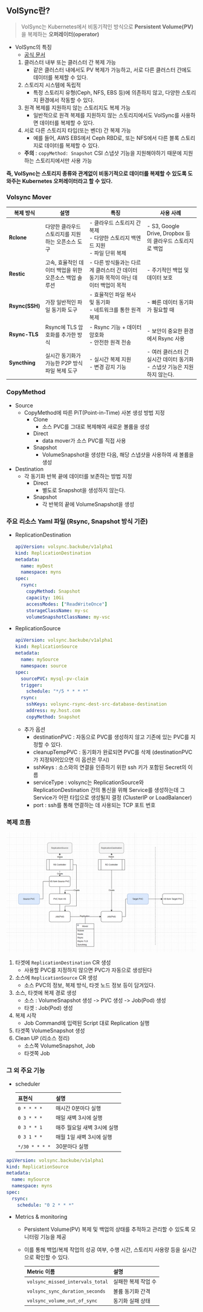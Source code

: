 ## VolSync란?
> VolSync는 Kubernetes에서 비동기적인 방식으로 **Persistent Volume(PV)** 을 복제하는 **오퍼레이터(operator)**

- VolSync의 특징
  - [공식 문서](https://volsync.readthedocs.io/)
  1. 클러스터 내부 또는 클러스터 간 복제 가능
     - 같은 클러스터 내에서도 PV 복제가 가능하고, 서로 다른 클러스터 간에도 데이터를 복제할 수 있다.
  2. 스토리지 시스템에 독립적
     - 특정 스토리지 유형(Ceph, NFS, EBS 등)에 의존하지 않고, 다양한 스토리지 환경에서 작동할 수 있다.
  3. 원격 복제를 지원하지 않는 스토리지도 복제 가능
     - 일반적으로 원격 복제를 지원하지 않는 스토리지에서도 VolSync를 사용하면 데이터를 복제할 수 있다.
  4. 서로 다른 스토리지 타입(또는 벤더) 간 복제 가능
     - 예를 들어, AWS EBS에서 Ceph RBD로, 또는 NFS에서 다른 블록 스토리지로 데이터를 복제할 수 있다.
  - **주의** : `copyMethod: Snapshot` CSI 스냅샷 기능을 지원해야하기 때문에 지원하는 스토리지에서만 사용 가능

**즉, VolSync는 스토리지 종류와 관계없이 비동기적으로 데이터를 복제할 수 있도록 도와주는 Kubernetes 오퍼레이터라고 할 수 있다.**


### Volsync Mover

| 복제 방식          | 설명                                    | 특징                                                  | 사용 사례                                           |
|----------------|---------------------------------------|-----------------------------------------------------|-------------------------------------------------|
| **Rclone**     | 다양한 클라우드 스토리지를 지원하는 오픈소스 도구           | - 클라우드 스토리지 간 복제<br>- 다양한 스토리지 백엔드 지원<br>- 파일 단위 복제 | - S3, Google Drive, Dropbox 등의 클라우드 스토리지로 백업    |
| **Restic**     | 고속, 효율적인 데이터 백업을 위한 오픈소스 백업 솔루션 | - 다른 방식들과는 다르게 클러스터 간 데이터 동기화 목적이 아닌 데이터 백업이 목적     | - 주기적인 백업 및 데이터 보호                              |
| **Rsync(SSH)** | 가장 일반적인 파일 동기화 도구                     | - 효율적인 파일 복사 및 동기화<br>- 네트워크를 통한 원격 복제              | - 빠른 데이터 동기화가 필요할 때                             |
| **Rsync-TLS**  | Rsync에 TLS 암호화를 추가한 방식                | - Rsync 기능 + 데이터 암호화<br>- 안전한 원격 전송                 | - 보안이 중요한 환경에서 Rsync 사용                         |
| **Syncthing**  | 실시간 동기화가 가능한 P2P 방식 파일 복제 도구          | - 실시간 복제 지원<br>- 변경 감지 기능                           | - 여러 클러스터 간 실시간 데이터 동기화<br/>- 스냅샷 기능은 지원하지 않는다. |


### CopyMethod
- Source
  - CopyMethod에 따른 PiT(Point-in-Time) 사본 생성 방법 지정
    - Clone
        - 소스 PVC를 그대로 복제해여 새로운 볼륨을 생성
    - Direct
        - data mover가 소스 PVC를 직접 사용
    - Snapshot
        - VolumeSnapshot을 생성한 다음, 해당 스냅샷을 사용하여 새 볼륨을 생성
- Destination
  - 각 동기화 반복 끝에 데이터를 보존하는 방법 지정
    - Direct
      - 별도로 Snapshot을 생성하지 않는다.
    - Snapshot
      - 각 반복의 끝에 VolumeSnapshot을 생성

### 주요 리소스 Yaml 파일 (Rsync, Snapshot 방식 기준)
- ReplicationDestination
    ```yaml
    apiVersion: volsync.backube/v1alpha1
    kind: ReplicationDestination
    metadata:
      name: myDest
      namespace: myns
    spec:
      rsync:
        copyMethod: Snapshot
        capacity: 10Gi
        accessModes: ["ReadWriteOnce"]
        storageClassName: my-sc
        volumeSnapshotClassName: my-vsc
    ```
- ReplicationSource
    ```yaml
    apiVersion: volsync.backube/v1alpha1
    kind: ReplicationSource
    metadata:
      name: mySource
      namespace: source
    spec:
      sourcePVC: mysql-pv-claim
      trigger:
        schedule: "*/5 * * * *"
      rsync:
        sshKeys: volsync-rsync-dest-src-database-destination
        address: my.host.com
        copyMethod: Snapshot
    ```
  
    - 추가 옵션
      - destinationPVC : 자동으로 PVC를 생성하지 않고 기존에 있는 PVC를 지정할 수 있다.
      - cleanupTempPVC : 동기화가 완료되면 PVC를 삭제 (destinationPVC가 지정되어있으면 이 옵션은 무시)
      - sshKeys : 소스와의 연결을 인증하기 위한 ssh 키가 포함된 Secret의 이름
      - serviceType : volsync는 ReplicationSource와 ReplicationDestination 간의 통신을 위해 Service를 생성하는데 그 Service가 어떤 타입으로 생성될지 결정 (ClusterIP or LoadBalancer)
      - port : ssh를 통해 연결하는 데 사용되는 TCP 포트 번호

### 복제 흐름
![img.png](img.png)
1. 타겟에 `ReplicationDestination` CR 생성
   - 사용할 PVC를 지정하지 않으면 PVC가 자동으로 생성된다
2. 소스에 `ReplicationSource` CR 생성
   - 소스 PVC의 정보, 복제 방식, 타겟 노드 정보 등이 담겨있다.
3. 소스, 타겟에 복제 경로 생성
   - 소스 : VolumeSnapshot 생성 -> PVC 생성 -> Job(Pod) 생성
   - 타겟 : Job(Pod) 생성
4. 복제 시작
   - Job Command에 입력된 Script 대로 Replication 실행
5. 타겟쪽 VolumeSnapshot 생성
6. Clean UP (리소스 정리)
   - 소스쪽 VolumeSnapshot, Job
   - 타겟쪽 Job

### 그 외 주요 기능

- scheduler

  | 표현식 | 설명 |
  |--------|------|
  | `0 * * * *` | 매시간 0분마다 실행 |
  | `0 3 * * *` | 매일 새벽 3시에 실행 |
  | `0 3 * * 1` | 매주 월요일 새벽 3시에 실행 |
  | `0 3 1 * *` | 매월 1일 새벽 3시에 실행 |
  | `*/30 * * * *` | 30분마다 실행 |

```yaml
apiVersion: volsync.backube/v1alpha1
kind: ReplicationSource
metadata:
  name: mySource
  namespace: myns
spec:
  rsync:
    schedule: "0 2 * * *"
```

- Metrics & monitoring
  - Persistent Volume(PV) 복제 및 백업의 상태를 추적하고 관리할 수 있도록 모니터링 기능을 제공
  - 이를 통해 백업/복제 작업의 성공 여부, 수행 시간, 스토리지 사용량 등을 실시간으로 확인할 수 있다.

    | Metric 이름 | 설명          |
    |------------|-------------|
    | `volsync_missed_intervals_total` | 실패한 복제 작업 수 |
    | `volsync_sync_duration_seconds` | 볼륨 동기화 간격   |
    | `volsync_volume_out_of_sync` | 동기화 실패 상태   |

    